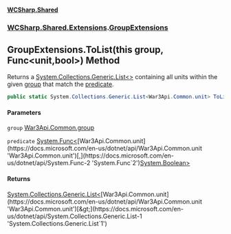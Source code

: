 #### [WCSharp.Shared](README.md 'README')
### [WCSharp.Shared.Extensions](WCSharp.Shared.Extensions.md 'WCSharp.Shared.Extensions').[GroupExtensions](WCSharp.Shared.Extensions.GroupExtensions.md 'WCSharp.Shared.Extensions.GroupExtensions')

## GroupExtensions.ToList(this group, Func<unit,bool>) Method

Returns a [System.Collections.Generic.List&lt;&gt;](https://docs.microsoft.com/en-us/dotnet/api/System.Collections.Generic.List-1 'System.Collections.Generic.List`1') containing all units within the given [group](WCSharp.Shared.Extensions.GroupExtensions.ToList(thisWar3Api.Common.group,System.Func_War3Api.Common.unit,bool_).md#WCSharp.Shared.Extensions.GroupExtensions.ToList(thisWar3Api.Common.group,System.Func_War3Api.Common.unit,bool_).group 'WCSharp.Shared.Extensions.GroupExtensions.ToList(this War3Api.Common.group, System.Func<War3Api.Common.unit,bool>).group') that match the [predicate](WCSharp.Shared.Extensions.GroupExtensions.ToList(thisWar3Api.Common.group,System.Func_War3Api.Common.unit,bool_).md#WCSharp.Shared.Extensions.GroupExtensions.ToList(thisWar3Api.Common.group,System.Func_War3Api.Common.unit,bool_).predicate 'WCSharp.Shared.Extensions.GroupExtensions.ToList(this War3Api.Common.group, System.Func<War3Api.Common.unit,bool>).predicate').

```csharp
public static System.Collections.Generic.List<War3Api.Common.unit> ToList(this War3Api.Common.group group, System.Func<War3Api.Common.unit,bool> predicate);
```
#### Parameters

<a name='WCSharp.Shared.Extensions.GroupExtensions.ToList(thisWar3Api.Common.group,System.Func_War3Api.Common.unit,bool_).group'></a>

`group` [War3Api.Common.group](https://docs.microsoft.com/en-us/dotnet/api/War3Api.Common.group 'War3Api.Common.group')

<a name='WCSharp.Shared.Extensions.GroupExtensions.ToList(thisWar3Api.Common.group,System.Func_War3Api.Common.unit,bool_).predicate'></a>

`predicate` [System.Func&lt;](https://docs.microsoft.com/en-us/dotnet/api/System.Func-2 'System.Func`2')[War3Api.Common.unit](https://docs.microsoft.com/en-us/dotnet/api/War3Api.Common.unit 'War3Api.Common.unit')[,](https://docs.microsoft.com/en-us/dotnet/api/System.Func-2 'System.Func`2')[System.Boolean](https://docs.microsoft.com/en-us/dotnet/api/System.Boolean 'System.Boolean')[&gt;](https://docs.microsoft.com/en-us/dotnet/api/System.Func-2 'System.Func`2')

#### Returns
[System.Collections.Generic.List&lt;](https://docs.microsoft.com/en-us/dotnet/api/System.Collections.Generic.List-1 'System.Collections.Generic.List`1')[War3Api.Common.unit](https://docs.microsoft.com/en-us/dotnet/api/War3Api.Common.unit 'War3Api.Common.unit')[&gt;](https://docs.microsoft.com/en-us/dotnet/api/System.Collections.Generic.List-1 'System.Collections.Generic.List`1')